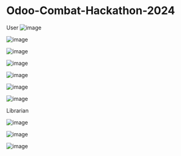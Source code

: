 # Odoo-Combat-Hackathon-2024

User
![image](https://github.com/user-attachments/assets/8fbcc504-94bc-47fa-8e03-8d92be432e64)

![image](https://github.com/user-attachments/assets/e31a65c5-251e-4031-a969-5645129e4126)

![image](https://github.com/user-attachments/assets/3b5e2c9c-343d-4626-ae5d-d0e6d72b8402)

![image](https://github.com/user-attachments/assets/190ccfae-ceaf-436b-9072-ec7027555bf4)

![image](https://github.com/user-attachments/assets/cbc1bf5b-93a3-42d9-b5ae-15d06351a46d)

![image](https://github.com/user-attachments/assets/b46a5468-aff5-4fdb-925f-0e8b0a1afd79)

![image](https://github.com/user-attachments/assets/f998e68a-0a30-419a-a8e8-485d0191c82c)



Librarian

![image](https://github.com/user-attachments/assets/da57cd25-c1b0-4e57-81fa-ccc75d39182d)

![image](https://github.com/user-attachments/assets/9758f7c1-bcfd-4449-9698-541602afecf5)

![image](https://github.com/user-attachments/assets/3355599d-8cb7-4cfa-83c4-7d9a304cf914)



